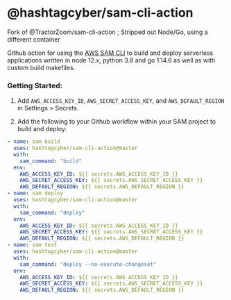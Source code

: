# @hashtagcyber/sam-cli-action
Fork of @TractorZoom/sam-cli-action ; Stripped out Node/Go, using a different container

Github action for using the [AWS SAM CLI](https://github.com/awslabs/aws-sam-cli) to build and deploy serverless applications written in node 12.x, python 3.8 and go 1.14.6 as well as with custom build makefiles.

### Getting Started:

1. Add `AWS_ACCESS_KEY_ID`, `AWS_SECRET_ACCESS_KEY`, and `AWS_DEFAULT_REGION` in Settings > Secrets.

2. Add the following to your Github workflow within your SAM project to build and deploy:

```yaml
- name: sam build
  uses: hashtagcyber/sam-cli-action@master
  with:
    sam_command: "build"
  env:
    AWS_ACCESS_KEY_ID: ${{ secrets.AWS_ACCESS_KEY_ID }}
    AWS_SECRET_ACCESS_KEY: ${{ secrets.AWS_SECRET_ACCESS_KEY }}
    AWS_DEFAULT_REGION: ${{ secrets.AWS_DEFAULT_REGION }}
- name: sam deploy
  uses: hashtagcyber/sam-cli-action@master
  with:
    sam_command: "deploy"
  env:
    AWS_ACCESS_KEY_ID: ${{ secrets.AWS_ACCESS_KEY_ID }}
    AWS_SECRET_ACCESS_KEY: ${{ secrets.AWS_SECRET_ACCESS_KEY }}
    AWS_DEFAULT_REGION: ${{ secrets.AWS_DEFAULT_REGION }}
- name: sam test
  uses: hashtagcyber/sam-cli-action@master
  with:
    sam_command: "deploy --no-execute-changeset"
  env:
    AWS_ACCESS_KEY_ID: ${{ secrets.AWS_ACCESS_KEY_ID }}
    AWS_SECRET_ACCESS_KEY: ${{ secrets.AWS_SECRET_ACCESS_KEY }}
    AWS_DEFAULT_REGION: ${{ secrets.AWS_DEFAULT_REGION }}
```
